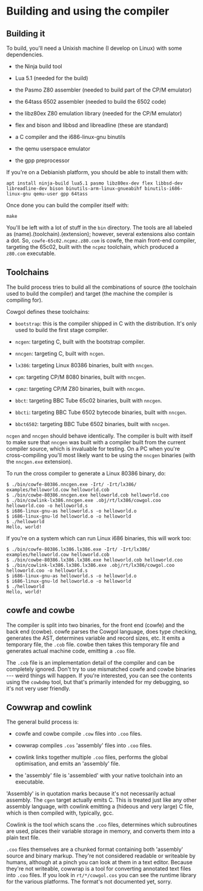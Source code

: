 Building and using the compiler
===============================

Building it
-----------

To build, you'll need a Unixish machine (I develop on Linux) with some
dependencies.

  - the Ninja build tool

  - Lua 5.1 (needed for the build)

  - the Pasmo Z80 assembler (needed to build part of the CP/M emulator)

  - the 64tass 6502 assembler (needed to build the 6502 code)

  - the libz80ex Z80 emulation library (needed for the CP/M emulator)
  
  - flex and bison and libbsd and libreadline (these are standard)

  - a C compiler and the i686-linux-gnu binutils

  - the qemu userspace emulator

  - the gpp preprocessor

If you're on a Debianish platform, you should be able to install them
with:

    apt install ninja-build lua5.1 pasmo libz80ex-dev flex libbsd-dev libreadline-dev bison binutils-arm-linux-gnueabihf binutils-i686-linux-gnu qemu-user gpp 64tass

Once done you can build the compiler itself with:


```
make
```

You'll be left with a lot of stuff in the `bin` directory. The tools are all
labeled as (name).(toolchain).(extension); however, several extensions also
contain a dot.  So, `cowfe-65c02.ncpmz.z80.com` is cowfe, the main front-end
compiler, targeting the 65c02, built with the `ncpmz` toolchain, which produced
a `z80.com` executable.



Toolchains
----------

The build process tries to build all the combinations of source (the toolchain
used to build the compiler) and target (the machine the compiler is compiling
for). 

Cowgol defines these toolchains:

  - `bootstrap`: this is the compiler shipped in C with the distribution.
    It's only used to build the first stage compiler.

  - `ncgen`: targeting C, built with the bootstrap compiler.

  - `nncgen`: targeting C, built with `ncgen`.

  - `lx386`: targeting Linux 80386 binaries, built with `nncgen`.

  - `cpm`: targeting CP/M 8080 binaries, built with `nncgen`.

  - `cpmz`: targeting CP/M Z80 binaries, built with `nncgen`.

  - `bbct`: targeting BBC Tube 65c02 binaries, built with `nncgen`.

  - `bbcti`: targeting BBC Tube 6502 bytecode binaries, built with `nncgen`.

  - `bbct6502`: targeting BBC Tube 6502 binaries, built with `nncgen`.

`ncgen` and `nncgen` should behave identically. The compiler is built with
itself to make sure that `nncgen` was built with a compiler built from the
current compiler source, which is invaluable for testing. On a PC when you're
cross-compiling you'll most likely want to be using the `nncgen` binaries (with
the `nncgen.exe` extension).

To run the cross compiler to generate a Linux 80386 binary, do:

```
$ ./bin/cowfe-80386.nncgen.exe -Irt/ -Irt/lx386/ examples/helloworld.cow helloworld.cob
$ ./bin/cowbe-80386.nncgen.exe helloworld.cob helloworld.coo
$ ./bin/cowlink-lx386.nncgen.exe .obj/rt/lx386/cowgol.coo helloworld.coo -o helloworld.s
$ i686-linux-gnu-as helloworld.s -o helloworld.o
$ i686-linux-gnu-ld helloworld.o -o helloworld
$ ./helloworld
Hello, world!
```

If you're on a system which can run Linux i686 binaries, this will work too:

```
$ ./bin/cowfe-80386.lx386.lx386.exe -Irt/ -Irt/lx386/ examples/helloworld.cow helloworld.cob
$ ./bin/cowbe-80386.lx386.lx386.exe helloworld.cob helloworld.coo
$ ./bin/cowlink-lx386.lx386.lx386.exe .obj/rt/lx386/cowgol.coo helloworld.coo -o helloworld.s
$ i686-linux-gnu-as helloworld.s -o helloworld.o
$ i686-linux-gnu-ld helloworld.o -o helloworld
$ ./helloworld
Hello, world!
```

cowfe and cowbe
---------------

The compiler is split into two binaries, for the front end (cowfe) and the back
end (cowbe). cowfe parses the Cowgol language, does type checking, generates
the AST, determines variable and record sizes, etc. It emits a temporary file,
the `.cob` file. cowbe then takes this temporary file and generates actual
machine code, emitting a `.coo` file.

The `.cob` file is an implementation detail of the compiler and can be
completely ignored. Don't try to use mismatched cowfe and cowbe binaries ---
weird things will happen. If you're interested, you can see the contents using
the `cowbdmp` tool, but that's primarily intended for my debugging, so it's not
very user friendly.


Cowwrap and cowlink
-------------------

The general build process is:

  - cowfe and cowbe compile `.cow` files into `.coo` files.

  - cowwrap compiles `.cos` 'assembly' files into `.coo` files.

  - cowlink links together multiple `.coo` files, performs the global
	optimisation, and emits an 'assembly' file.

  - the 'assembly' file is 'assembled' with your native toolchain into an
	executable.

'Assembly' is in quotation marks because it's not necessarily actual assembly.
The `cgen` target actually emits C. This is treated just like any other
assembly language, with cowlink emitting a (hideous and very large) C file,
which is then compiled with, typically, gcc.

Cowlink is the tool which scans the `.coo` files, determines which subroutines
are used, places their variable storage in memory, and converts them into a
plain text file.

`.coo` files themselves are a chunked format containing both 'assembly' source
and binary markup. They're not considered readable or writeable by humans,
although at a pinch you can look at them in a text editor. Because they're not
writeable, cowwrap is a tool for converting annotated text files into `.coo`
files. If you look in `rt/*/cowgol.cos` you can see the runtime library for the
various platforms. The format's not documented yet, sorry.

